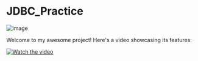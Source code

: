 # JDBC_Practice

![image](https://github.com/PAPPURAJ/JDBC_Practice/assets/45383061/3c9b76d1-a663-4844-8fe5-549ce1e9f483)


Welcome to my awesome project! Here's a video showcasing its features:

[![Watch the video](https://img.youtube.com/vi/Ao0KNKOaaSI/0.jpg)](https://youtu.be/Ao0KNKOaaSI)
